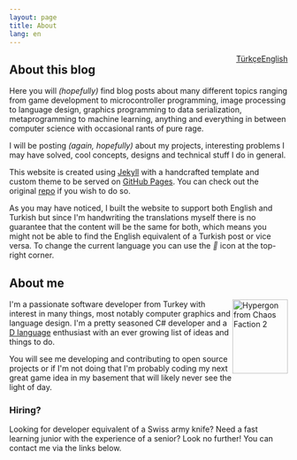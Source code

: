 ```yaml
---
layout: page
title: About
lang: en
---
```


<div style="float:right">
	<div class="lang"><i class="fas fa-globe button"></i><div class="menu"><a href="{{ site.baseurl }}/blog/tr/about" 
		lang="tr">Türkçe</a><a href="{{ page.url | relative_url }}" lang="en">English</a></div></div>
</div>

## About this blog
Here you will *(hopefully)* find blog posts about many different topics ranging from game development to microcontroller
programming, image processing to language design, graphics programming to data serialization, metaprogramming to machine
learning, anything and everything in between computer science with occasional rants of pure rage.

I will be posting *(again, hopefully)* about my projects, interesting problems I may have solved, cool concepts, designs
and technical stuff I do in general.

This website is created using [Jekyll](https://jekyllrb.com) with a handcrafted template and custom theme to be served
on [GitHub Pages](https://pages.github.com). You can check out the original
[repo](https://github.com/ahmetsait/ahmetsait.github.io) if you wish to do so.

As you may have noticed, I built the website to support both English and Turkish but since I'm handwriting the
translations myself there is no guarantee that the content will be the same for both, which means you might not be able
to find the English equivalent of a Turkish post or vice versa. To change the current language you can use the
<i class="fas" style="color:#595959">&#xf0ac;</i> icon at the top-right corner.

## About me
<img class="noselect" style="width:100px;height:134.30630604px;float:right" src="{{ site.baseurl }}/assets/profile.svg"
	alt="Hypergon from Chaos Faction 2"
	title="Hypergon from Chaos Faction 2&#x0d;I'm using it as my profile picture at various places on the web">

I'm a passionate software developer from Turkey with interest in many things, most notably computer graphics and
language design. I'm a pretty seasoned C# developer and a [D language](https://dlang.org) enthusiast with an ever
growing list of ideas and things to do.

You will see me developing and contributing to open source projects or if I'm not doing that I'm probably coding my next
great game idea in my basement that will likely never see the light of day.

### Hiring?
Looking for developer equivalent of a Swiss army knife? Need a fast learning junior with the experience of a senior?
Look no further! You can contact me via the links below.

